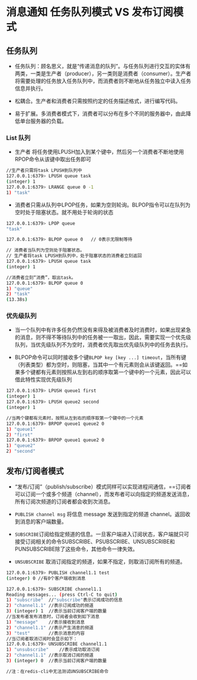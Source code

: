 # 消息通知 任务队列模式 VS 发布订阅模式

## 任务队列

- 任务队列：顾名思义，就是“传递消息的队列”。与任务队列进行交互的实体有两类，一类是生产者（producer），另一类则是消费者（consumer）。生产者将需要处理的任务放入任务队列中，而消费者则不断地从任务独立中读入任务信息并执行。

- 松耦合。生产者和消费者只需按照约定的任务描述格式，进行编写代码。
- 易于扩展。多消费者模式下，消费者可以分布在多个不同的服务器中，由此降低单台服务器的负载。

### List 队列

- 生产者 将任务使用LPUSH加入到某个键中，然后另一个消费者不断地使用RPOP命令从该键中取出任务即可

```bash
//生产者只需将task LPUSH到队列中
127.0.0.1:6379> LPUSH queue task
(integer) 1
127.0.0.1:6379> LRANGE queue 0 -1
1) "task"
```

- 消费者只需从队列中LPOP任务，如果为空则轮询。BLPOP指令可以在队列为空时处于阻塞状态。就不用处于轮询的状态

```bash
127.0.0.1:6379> LPOP queue
"task"

127.0.0.1:6379> BLPOP queue 0   // 0表示无限制等待

// 消费者当队列为空则处于阻塞状态。
// 生产者将task LPUSH到队列中，处于阻塞状态的消费者立刻返回
127.0.0.1:6379> LPUSH queue task
(integer) 1

//消费者立刻“消费”，取出task。
127.0.0.1:6379> BLPOP queue 0
1) "queue"
2) "task"
(13.38s)

```

### 优先级队列

- 当一个队列中有许多任务仍然没有来得及被消费者及时消费时，如果出现紧急的消息，则不得不等待队列中的任务被一一取出，因此，需要实现一个优先级队列，当优先级队列不为空时，消费者优先取出优先级队列中的任务去执行。

- BLPOP命令可以同时接收多个键`BLPOP key [key ...] timeout`，当所有键（列表类型）都为空时，则阻塞，当其中一个有元素则会从该键返回。==如果多个键都有元素则按照从左到右的顺序取第一个键中的一个元素，因此可以借此特性实现优先级队列

```bash
127.0.0.1:6379> LPUSH queue1 first 
(integer) 1
127.0.0.1:6379> LPUSH queue2 second
(integer) 1

//当两个键都有元素时，按照从左到右的顺序取第一个键中的一个元素
127.0.0.1:6379> BRPOP queue1 queue2 0
1) "queue1"
2) "first"
127.0.0.1:6379> BRPOP queue1 queue2 0
1) "queue2"
2) "second"
```

## 发布/订阅者模式

- “发布/订阅”（publish/subscribe）模式同样可以实现进程间通信，==订阅者可以订阅一个或多个频道（channel），而发布者可以向指定的频道发送消息，所有订阅次频道的订阅者都会收到次消息。

- `PUBLISH channel msg` 将信息 message 发送到指定的频道 channel。返回收到消息的客户端数量。
- `SUBSCRIBE`订阅给指定频道的信息。一旦客户端进入订阅状态，客户端就只可接受订阅相关的命令SUBSCRIBE、PSUBSCRIBE、UNSUBSCRIBE和PUNSUBSCRIBE除了这些命令，其他命令一律失效。
- `UNSUBSCRIBE` 取消订阅指定的频道，如果不指定，则取消订阅所有的频道。

```bash
127.0.0.1:6379> PUBLISH channel1.1 test
(integer) 0 //有0个客户端收到消息

127.0.0.1:6379> SUBSCRIBE channel1.1
Reading messages... (press Ctrl-C to quit)
1) "subscribe"  //"subscribe"表示订阅成功的信息
2) "channel1.1" //表示订阅成功的频道
3) (integer) 1  //表示当前订阅客户端的数量
//当发布者发布消息时，订阅者会收到如下消息
1) "message"    //表示接收到消息
2) "channel1.1" //表示产生消息的频道
3) "test"       //表示消息的内容
//当订阅者取消订阅时会显示如下：
127.0.0.1:6379> UNSUBSCRIBE channel1.1
1) "unsubscribe"    //表示成功取消订阅
2) "channel1.1" //表示取消订阅的频道
3) (integer) 0  //表示当前订阅客户端的数量

//注：在redis-cli中无法测试UNSUBSCRIBE命令
```






